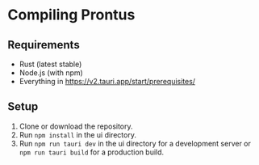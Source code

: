 # Compiling Prontus

## Requirements
- Rust (latest stable)
- Node.js (with npm)
- Everything in https://v2.tauri.app/start/prerequisites/

## Setup
1. Clone or download the repository.
2. Run `npm install` in the ui directory.
3. Run `npm run tauri dev` in the ui directory for a development server or `npm run tauri build` for a production build.
